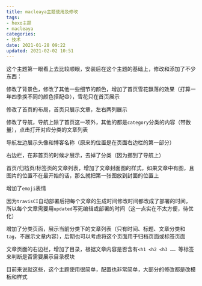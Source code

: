 ```yaml
---
title: macleaya主题使用及修改
tags:
- hexo主题
- macleaya
categories:
- 技术
date: 2021-01-28 09:22
updated: 2021-02-02 10:51
---
```


这个主题第一眼看上去比较顺眼，安装后在这个主题的基础上，修改和添加了不少东西：

修改了背景色，修改了其他一些细节的颜色，增加了首页雪花飘落的效果（打算一年四季换不同的颜色搭配:smile:），雪花只在首页展示

修改了首页的布局，首页只展示文章，左右两列展示

修改了导航，导航上除了首页这一项外，其他的都是`category`分类的内容（带数量），点击打开对应分类的文章列表

导航左边展示头像和博客名称（原来的位置是在页面右边栏的第一部分）

右边栏，在非首页的时候才展示，去掉了分类（因为挪到了导航上）

首页/归档页/标签页的文章列表，增加了文章封面图的样式，如果文章中有图，且图片的位置不在最开始的话，那么就把第一张图放到封面的位置上

增加了`emoji`表情

因为`travisCI`自动部署后把每个文章的生成时间修改时间都改成了部署的时间，所以每个文章需要用`updated`写死编辑或部署的时间（这一点实在不太方便，待优化）

增加了分类页面，展示当前分类下的文章列表（只有时间、标题、文章分类和`tag`，不展示文章内容），后期也可以考虑将这个页面用于归档页面或标签页面

文章页面的右边栏，增加了目录，根据文章内容是否含有`<h1 <h2 <h3 …… `等标签来判断是否需要展示目录模块

目前来说就这些，这个主题使用很简单，配置也非常简单，大部分的修改都是改模板和样式



